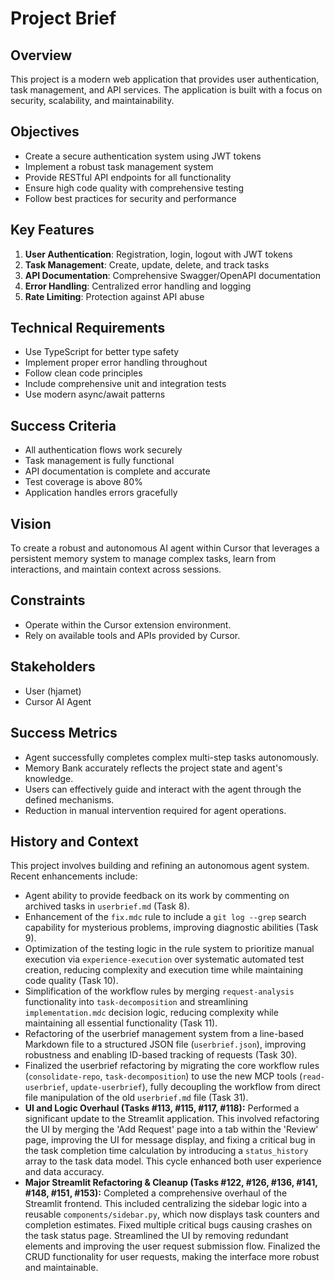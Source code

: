 # Project Brief

## Overview
This project is a modern web application that provides user authentication, task management, and API services. The application is built with a focus on security, scalability, and maintainability.

## Objectives
- Create a secure authentication system using JWT tokens
- Implement a robust task management system
- Provide RESTful API endpoints for all functionality
- Ensure high code quality with comprehensive testing
- Follow best practices for security and performance

## Key Features
1. **User Authentication**: Registration, login, logout with JWT tokens
2. **Task Management**: Create, update, delete, and track tasks
3. **API Documentation**: Comprehensive Swagger/OpenAPI documentation
4. **Error Handling**: Centralized error handling and logging
5. **Rate Limiting**: Protection against API abuse

## Technical Requirements
- Use TypeScript for better type safety
- Implement proper error handling throughout
- Follow clean code principles
- Include comprehensive unit and integration tests
- Use modern async/await patterns

## Success Criteria
- All authentication flows work securely
- Task management is fully functional
- API documentation is complete and accurate
- Test coverage is above 80%
- Application handles errors gracefully

## Vision
To create a robust and autonomous AI agent within Cursor that leverages a persistent memory system to manage complex tasks, learn from interactions, and maintain context across sessions.

## Constraints
-   Operate within the Cursor extension environment.
-   Rely on available tools and APIs provided by Cursor.

## Stakeholders
-   User (hjamet)
-   Cursor AI Agent

## Success Metrics
-   Agent successfully completes complex multi-step tasks autonomously.
-   Memory Bank accurately reflects the project state and agent's knowledge.
-   Users can effectively guide and interact with the agent through the defined mechanisms.
-   Reduction in manual intervention required for agent operations.

## History and Context
This project involves building and refining an autonomous agent system. Recent enhancements include:
- Agent ability to provide feedback on its work by commenting on archived tasks in `userbrief.md` (Task 8).
- Enhancement of the `fix.mdc` rule to include a `git log --grep` search capability for mysterious problems, improving diagnostic abilities (Task 9).
- Optimization of the testing logic in the rule system to prioritize manual execution via `experience-execution` over systematic automated test creation, reducing complexity and execution time while maintaining code quality (Task 10).
- Simplification of the workflow rules by merging `request-analysis` functionality into `task-decomposition` and streamlining `implementation.mdc` decision logic, reducing complexity while maintaining all essential functionality (Task 11).
- Refactoring of the userbrief management system from a line-based Markdown file to a structured JSON file (`userbrief.json`), improving robustness and enabling ID-based tracking of requests (Task 30).
- Finalized the userbrief refactoring by migrating the core workflow rules (`consolidate-repo`, `task-decomposition`) to use the new MCP tools (`read-userbrief`, `update-userbrief`), fully decoupling the workflow from direct file manipulation of the old `userbrief.md` file (Task 31).
- **UI and Logic Overhaul (Tasks #113, #115, #117, #118):** Performed a significant update to the Streamlit application. This involved refactoring the UI by merging the 'Add Request' page into a tab within the 'Review' page, improving the UI for message display, and fixing a critical bug in the task completion time calculation by introducing a `status_history` array to the task data model. This cycle enhanced both user experience and data accuracy.
- **Major Streamlit Refactoring & Cleanup (Tasks #122, #126, #136, #141, #148, #151, #153):** Completed a comprehensive overhaul of the Streamlit frontend. This included centralizing the sidebar logic into a reusable `components/sidebar.py`, which now displays task counters and completion estimates. Fixed multiple critical bugs causing crashes on the task status page. Streamlined the UI by removing redundant elements and improving the user request submission flow. Finalized the CRUD functionality for user requests, making the interface more robust and maintainable.
